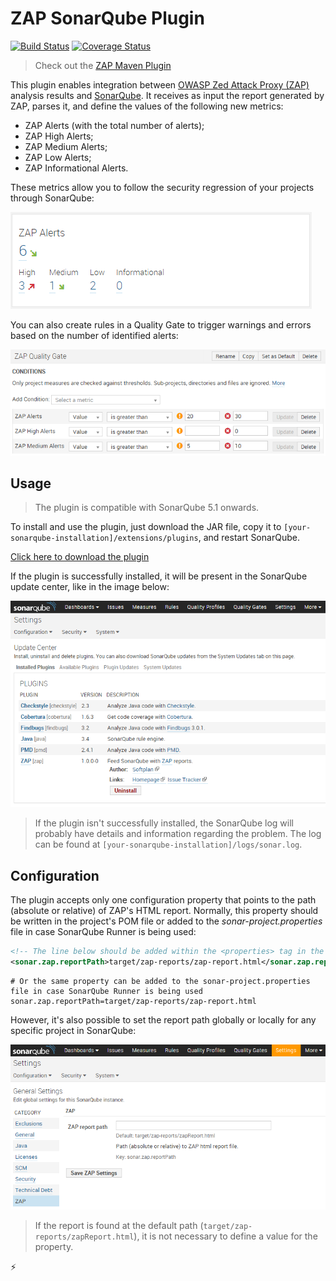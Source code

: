 # ZAP SonarQube Plugin

[![Build Status](https://travis-ci.org/pdsoftplan/sonar-zap.svg?branch=master)](https://travis-ci.org/pdsoftplan/sonar-zap)
[![Coverage Status](https://coveralls.io/repos/pdsoftplan/sonar-zap/badge.svg?branch=master&service=github)](https://coveralls.io/github/pdsoftplan/sonar-zap?branch=master)

> Check out the [ZAP Maven Plugin](https://github.com/pdsoftplan/zap-maven-plugin)

This plugin enables integration between [OWASP Zed Attack Proxy (ZAP)](https://www.owasp.org/index.php/OWASP_Zed_Attack_Proxy_Project) analysis results and [SonarQube](http://www.sonarqube.org/). It receives as input the report generated by ZAP, parses it, and define the values of the following new metrics:

- ZAP Alerts (with the total number of alerts);
- ZAP High Alerts;
- ZAP Medium Alerts;
- ZAP Low Alerts;
- ZAP Informational Alerts.

These metrics allow you to follow the security regression of your projects through SonarQube:

![ZAP widget](readme-images/zap-widget.png)

You can also create rules in a Quality Gate to trigger warnings and errors based on the number of identified alerts:

![ZAP Quality Gate](readme-images/zap-quality-gate.png)

## Usage

> The plugin is compatible with SonarQube 5.1 onwards.

To install and use the plugin, just download the JAR file, copy it to `[your-sonarqube-installation]/extensions/plugins`, and restart SonarQube.

[Click here to download the plugin](https://github.com/pdsoftplan/sonar-zap/releases/download/1.0.0-0/sonar-zap-plugin-1.0.0-0.jar)

If the plugin is successfully installed, it will be present in the SonarQube update center, like in the image below:

![ZAP SonarQube Plugin](readme-images/zap-sonar-plugin.png)

> If the plugin isn't successfully installed, the SonarQube log will probably have details and information regarding the problem. The log can be found at `[your-sonarqube-installation]/logs/sonar.log`.

## Configuration

The plugin accepts only one configuration property that points to the path (absolute or relative) of ZAP's HTML report. Normally, this property should be written in the project's POM file or added to the *sonar-project.properties* file in case SonarQube Runner is being used:

```xml
<!-- The line below should be added within the <properties> tag in the project's POM file -->
<sonar.zap.reportPath>target/zap-reports/zap-report.html</sonar.zap.reportPath>
```

```properties
# Or the same property can be added to the sonar-project.properties file in case SonarQube Runner is being used
sonar.zap.reportPath=target/zap-reports/zap-report.html
```

However, it's also possible to set the report path globally or locally for any specific project in SonarQube:

![ZAP report path](readme-images/zap-report-path.png)

> If the report is found at the default path (`target/zap-reports/zapReport.html`), it is not necessary to define a value for the property.

:zap:
